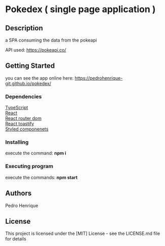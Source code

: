 # Pokedex ( single page application )
## Description

a SPA consuming the data from the pokeapi

API used: https://pokeapi.co/

## Getting Started

you can see the app online here: https://pedrohenrique-git.github.io/pokedex/

### Dependencies

<a href="https://www.typescriptlang.org/">TypeScript</a><br/>
<a href="https://reactjs.org/">React</a><br/>
<a href="https://reactrouter.com/web/guides/quick-start">React router dom</a><br/>
<a href="https://fkhadra.github.io/react-toastify/introduction">React toastify</a><br/>
<a href="https://styled-components.com/">Styled componenets</a><br/>

### Installing

execute the command: <b>npm i</b>

### Executing program

execute the commands: <b>npm start</b>

## Authors

Pedro Henrique

## License

This project is licensed under the [MIT] License - see the LICENSE.md file for details
